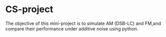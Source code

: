 # CS-project
The objective of this mini-project is to simulate AM (DSB-LC) and FM,and compare their performance under additive noise using python.
